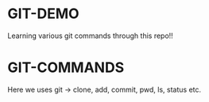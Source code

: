 # GIT-DEMO
Learning various git commands through this repo!!

# GIT-COMMANDS
Here we uses git -> clone, add, commit, pwd, ls, status etc.
